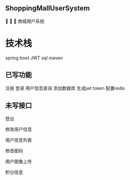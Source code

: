 ## ShoppingMallUserSystem
🐣 🐣 🐣 商城用户系统

# 技术栈

spring boot
JWT
sql
maven


## 已写功能

注册
登录
用户信息查询
添加数据库
生成jwt token
配置redis


## 未写接口

登出

修改用户信息

用户信息列表

修改密码

用户图像上传

积分信息





